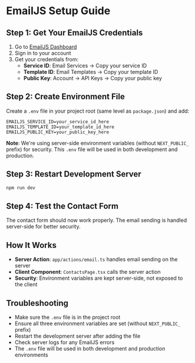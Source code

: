 # EmailJS Setup Guide

## Step 1: Get Your EmailJS Credentials

1. Go to [EmailJS Dashboard](https://dashboard.emailjs.com/)
2. Sign in to your account
3. Get your credentials from:
   - **Service ID**: Email Services → Copy your service ID
   - **Template ID**: Email Templates → Copy your template ID
   - **Public Key**: Account → API Keys → Copy your public key

## Step 2: Create Environment File

Create a `.env` file in your project root (same level as `package.json`) and add:

```env
EMAILJS_SERVICE_ID=your_service_id_here
EMAILJS_TEMPLATE_ID=your_template_id_here
EMAILJS_PUBLIC_KEY=your_public_key_here
```

**Note**: We're using server-side environment variables (without `NEXT_PUBLIC_` prefix) for security. This `.env` file will be used in both development and production.

## Step 3: Restart Development Server

```bash
npm run dev
```

## Step 4: Test the Contact Form

The contact form should now work properly. The email sending is handled server-side for better security.

## How It Works

- **Server Action**: `app/actions/email.ts` handles email sending on the server
- **Client Component**: `ContactsPage.tsx` calls the server action
- **Security**: Environment variables are kept server-side, not exposed to the client

## Troubleshooting

- Make sure the `.env` file is in the project root
- Ensure all three environment variables are set (without `NEXT_PUBLIC_` prefix)
- Restart the development server after adding the file
- Check server logs for any EmailJS errors
- The `.env` file will be used in both development and production environments
